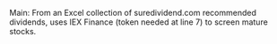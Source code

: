Main:
From an Excel collection of suredividend.com recommended dividends, uses IEX Finance (token needed at line 7) to screen mature stocks.


